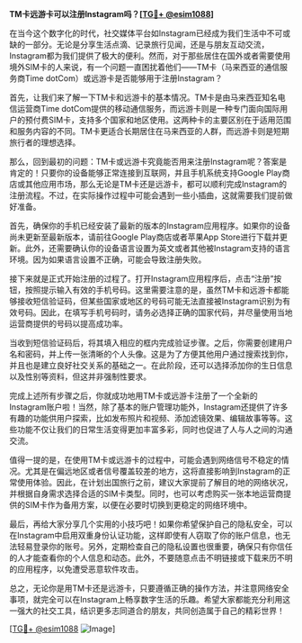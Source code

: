 **TM卡远游卡可以注册Instagram吗？[[TG💪+ @esim1088](https://t.me/s/esim1088)]**

在当今这个数字化的时代，社交媒体平台如Instagram已经成为我们生活中不可或缺的一部分。无论是分享生活点滴、记录旅行见闻，还是与朋友互动交流，Instagram都为我们提供了极大的便利。然而，对于那些居住在国外或者需要使用境外SIM卡的人来说，有一个问题一直困扰着他们——TM卡（马来西亚的通信服务商Time dotCom）或远游卡是否能够用于注册Instagram？

首先，让我们来了解一下TM卡和远游卡的基本情况。TM卡是由马来西亚知名电信运营商Time dotCom提供的移动通信服务，而远游卡则是一种专门面向国际用户的预付费SIM卡，支持多个国家和地区使用。这两种卡的主要区别在于适用范围和服务内容的不同。TM卡更适合长期居住在马来西亚的人群，而远游卡则是短期旅行者的理想选择。

那么，回到最初的问题：TM卡或远游卡究竟能否用来注册Instagram呢？答案是肯定的！只要你的设备能够正常连接到互联网，并且手机系统支持Google Play商店或其他应用市场，那么无论是TM卡还是远游卡，都可以顺利完成Instagram的注册流程。不过，在实际操作过程中可能会遇到一些小插曲，这就需要我们提前做好准备。

首先，确保你的手机已经安装了最新的版本的Instagram应用程序。如果你的设备尚未更新至最新版本，请前往Google Play商店或者苹果App Store进行下载并更新。此外，还需要确认你的设备语言设置为英文或者其他被Instagram支持的语言环境。因为如果语言设置不正确，可能会导致注册失败。

接下来就是正式开始注册的过程了。打开Instagram应用程序后，点击“注册”按钮，按照提示输入有效的手机号码。这里需要注意的是，虽然TM卡和远游卡都能够接收短信验证码，但某些国家或地区的号码可能无法直接被Instagram识别为有效号码。因此，在填写手机号码时，请务必选择正确的国家代码，并尽量使用当地运营商提供的号码以提高成功率。

当收到短信验证码后，将其填入相应的框内完成验证步骤。之后，你需要创建用户名和密码，并上传一张清晰的个人头像。这是为了方便其他用户通过搜索找到你，并且也是建立良好社交关系的基础之一。在此阶段，还可以选择添加你的生日信息以及性别等资料，但这并非强制性要求。

完成上述所有步骤之后，你就成功地用TM卡或远游卡注册了一个全新的Instagram账户啦！当然，除了基本的账户管理功能外，Instagram还提供了许多有趣的功能供用户探索，比如发布照片和视频、添加滤镜效果、编辑故事等等。这些功能不仅让我们的日常生活变得更加丰富多彩，同时也促进了人与人之间的沟通交流。

值得一提的是，在使用TM卡或远游卡的过程中，可能会遇到网络信号不稳定的情况。尤其是在偏远地区或者信号覆盖较差的地方，这将直接影响到Instagram的正常使用体验。因此，在计划出国旅行之前，建议大家提前了解目的地的网络状况，并根据自身需求选择合适的SIM卡类型。同时，也可以考虑购买一张本地运营商提供的SIM卡作为备用方案，以便在必要时切换到更稳定的网络环境中。

最后，再给大家分享几个实用的小技巧吧！如果你希望保护自己的隐私安全，可以在Instagram中启用双重身份认证功能，这样即使有人窃取了你的账户信息，也无法轻易登录你的账号。另外，定期检查自己的隐私设置也很重要，确保只有你信任的人才能查看你的个人信息和动态。此外，不要随意点击不明链接或下载来历不明的应用程序，以免遭受恶意软件攻击。

总之，无论你是用TM卡还是远游卡，只要遵循正确的操作方法，并注意网络安全事项，就完全可以在Instagram上畅享数字生活的乐趣。希望大家都能充分利用这一强大的社交工具，结识更多志同道合的朋友，共同创造属于自己的精彩世界！

[[TG💪+ @esim1088](https://t.me/s/esim1088) ![Image](https://i.postimg.cc/4NQfJmqS/Snipaste-2025-05-13-00-14-12.png)]